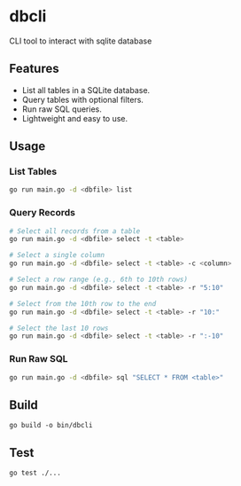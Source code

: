 # dbcli

CLI tool to interact with sqlite database

## Features

- List all tables in a SQLite database.
- Query tables with optional filters.
- Run raw SQL queries.
- Lightweight and easy to use.

## Usage

### List Tables

```bash
go run main.go -d <dbfile> list
```

### Query Records

```bash
# Select all records from a table
go run main.go -d <dbfile> select -t <table>

# Select a single column
go run main.go -d <dbfile> select -t <table> -c <column>

# Select a row range (e.g., 6th to 10th rows)
go run main.go -d <dbfile> select -t <table> -r "5:10"

# Select from the 10th row to the end
go run main.go -d <dbfile> select -t <table> -r "10:"

# Select the last 10 rows
go run main.go -d <dbfile> select -t <table> -r ":-10"
```

### Run Raw SQL

```bash
go run main.go -d <dbfile> sql "SELECT * FROM <table>"
```

## Build

```
go build -o bin/dbcli
```

## Test

```
go test ./...
```
